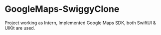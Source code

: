 # GoogleMaps-SwiggyClone
Project working as Intern, Implemented Google Maps SDK, both SwiftUI &amp; UIKit are used.
